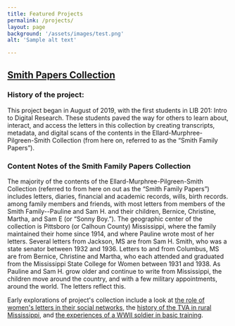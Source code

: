 ```yaml
---
title: Featured Projects
permalink: /projects/
layout: page
background: '/assets/images/test.png' 
alt: 'Sample alt text'

---
```

## <a href="https://smithpapers.github.io/">Smith Papers Collection</a>

### History of the project:
This project began in August of 2019, with the first students in LIB 201: Intro to Digital Research. These students paved the way for others to learn about, interact, and access the letters in this collection by creating transcripts, metadata, and digital scans of the contents in the Ellard-Murphree-Pilgreen-Smith Collection (from here on, referred to as the “Smith Family Papers”).

### Content Notes of the Smith Family Papers Collection
The majority of the contents of the Ellard-Murphree-Pilgreen-Smith Collection (referred to from here on out as the “Smith Family Papers”) includes letters, diaries, financial and academic records, wills, birth records.  among family members and friends, with most letters from members of the Smith Family--Pauline and Sam H. and their children, Bernice, Christine, Martha, and Sam E (or “Sonny Boy.”). The geographic center of the collection is Pittsboro (or Calhoun County) Mississippi, where the family maintained their home since 1914, and where Pauline wrote most of her letters. Several letters from Jackson, MS are from Sam H. Smith, who was a state senator between 1932 and 1936. Letters to and from Columbus, MS are from Bernice, Christine and Martha, who each attended and graduated from the Mississippi State College for Women between 1931 and 1938. As Pauline and Sam H. grow older and continue to write from Mississippi, the children move around the country, and with a few military appointments, around the world. The letters reflect this.

Early explorations of project's collection include a look at <a href="https://github.com/hillaryAHR/LIB-201/blob/main/LIB201-Fall2021-narrative.md#womens-lives">the role of women's letters in their social networks</a>, the <a href="https://github.com/hillaryAHR/LIB-201/blob/main/LIB201-Fall2021-narrative.md#electrifying-the-south">history of the TVA in rural Mississippi</a>, and <a href="https://github.com/hillaryAHR/LIB-201/blob/main/LIB201-Fall2021-narrative.md#world-war-ii">the experiences of a WWII soldier in basic training</a>.
